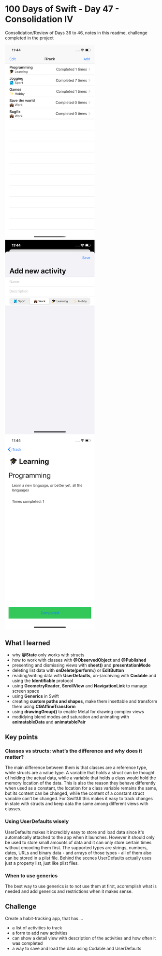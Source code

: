 # 100 Days of Swift - Day 47 - Consolidation IV
Consolidation/Review of Days 36 to 46, notes in this readme, challenge completed in the project

![App screenshot](iTrack1.png) ![App screenshot](iTrack2.png) ![App screenshot](iTrack3.png)


## What I learned
- why **@State** only works with structs
- how to work with classes with **@ObservedObject** and **@Published**
- presenting and dismissing views with **sheet()** and **presentationMode**
- deleting list data with **onDelete(perform:)** or **EditButton**
- reading/writing data with **UserDefaults**, un-/archiving with **Codable** and using the **Identifiable** protocol
- using **GeometryReader**, **ScrollView** and **NavigationLink** to manage screen space
- using **Generics** in Swift
- creating **custom paths and shapes**, make them insettable and transform them using **CGAffineTransform**
- using **drawingGroup()** to enable Metal for drawing complex views
- modidying blend modes and saturation and animating with **animatableData** and **animatablePair**

## Key points
### Classes vs structs: what’s the difference and why does it matter?
The main difference between them is that classes are a reference type, while structs are a value type.
A variable that holds a struct can be thought of holding the actual data, while a variable that holds a class would hold the memory location of the data.
This is also the reason they behave differently when used as a constant, the location for a class variable remains the same, but its content can be changed, while the content of a constant struct variable can't be changed.
For SwiftUI this makes it easy to track changes in state with structs and keep data the same among different views with classes.

### Using UserDefaults wisely
UserDefaults makes it incredibly easy to store and load data since it's automatically attached to the app when it launches.
However it should only be used to store small amounts of data and it can only store certain times without encoding them first.
The supported types are strings, numbers, dates, URLs and binary data - and arrays of those types - all of them also can be stored in a plist file.
Behind the scenes UserDefaults actually uses just a property list, just like plist files.

### When to use generics
The best way to use generics is to not use them at first, acommplish what is needed and add generics and restrictions when it makes sense.

## Challenge
Create a habit-tracking app, that has ...
- a list of activities to track
- a form to add new activities
- can show a detail view with description of the activities and how often it was completed
- a way to save and load the data using Codable and UserDefaults
